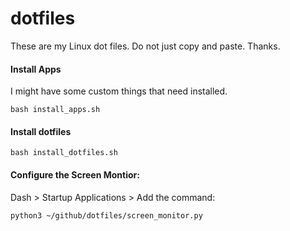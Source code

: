 # dotfiles
These are my Linux dot files. Do not just copy and paste. Thanks.

#### Install Apps

I might have some custom things that need installed.

```
bash install_apps.sh
```

#### Install dotfiles
```
bash install_dotfiles.sh
```

#### Configure the Screen Montior:

Dash > Startup Applications > Add the command:

```
python3 ~/github/dotfiles/screen_monitor.py
```
